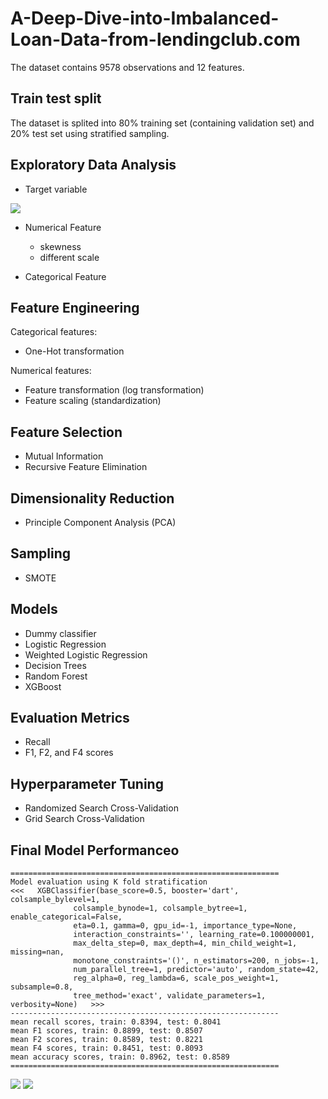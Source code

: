 # A-Deep-Dive-into-Imbalanced-Loan-Data-from-lendingclub.com

The dataset contains 9578 observations and 12 features. 

## Train test split 

The dataset is splited into 80% training set (containing validation set) and 20% test set using stratified sampling. 

## Exploratory Data Analysis 

- Target variable 

![](img/tar\_distribution.png)

- Numerical Feature 
	- skewness 
	- different scale 

- Categorical Feature 

## Feature Engineering 

Categorical features:
- One-Hot transformation

Numerical features:
- Feature transformation (log transformation)
- Feature scaling (standardization)

## Feature Selection 

- Mutual Information 
- Recursive Feature Elimination 

## Dimensionality Reduction 

- Principle Component Analysis (PCA)

## Sampling

- SMOTE

## Models 

- Dummy classifier
- Logistic Regression 
- Weighted Logistic Regression 
- Decision Trees
- Random Forest
- XGBoost

## Evaluation Metrics 

- Recall 
- F1, F2, and F4 scores 

## Hyperparameter Tuning

- Randomized Search Cross-Validation 
- Grid Search Cross-Validation 

## Final Model Performanceo

```
============================================================
Model evaluation using K fold stratification
<<<   XGBClassifier(base_score=0.5, booster='dart', colsample_bylevel=1,
              colsample_bynode=1, colsample_bytree=1, enable_categorical=False,
              eta=0.1, gamma=0, gpu_id=-1, importance_type=None,
              interaction_constraints='', learning_rate=0.100000001,
              max_delta_step=0, max_depth=4, min_child_weight=1, missing=nan,
              monotone_constraints='()', n_estimators=200, n_jobs=-1,
              num_parallel_tree=1, predictor='auto', random_state=42,
              reg_alpha=0, reg_lambda=6, scale_pos_weight=1, subsample=0.8,
              tree_method='exact', validate_parameters=1, verbosity=None)   >>>
------------------------------------------------------------
mean recall scores, train: 0.8394, test: 0.8041
mean F1 scores, train: 0.8899, test: 0.8507
mean F2 scores, train: 0.8589, test: 0.8221
mean F4 scores, train: 0.8451, test: 0.8093
mean accuracy scores, train: 0.8962, test: 0.8589
============================================================
```
![](img/best\_cm.png)
![](img/best\_roc.png)

